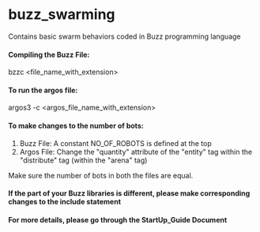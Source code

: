 # buzz_swarming
Contains basic swarm behaviors coded in Buzz programming language

#### Compiling the Buzz File: ####
bzzc <file_name_with_extension>

#### To run the argos file: ####
argos3 -c <argos_file_name_with_extension>

#### To make changes to the number of bots: ####
1. Buzz File: A constant NO_OF_ROBOTS is defined at the top
2. Argos File: Change the "quantity" attribute of the "entity" tag within the "distribute" tag (within the "arena" tag)

Make sure the number of bots in both the files are equal.

#### If the part of your Buzz libraries is different, please make corresponding changes to the include statement ####


#### For more details, please go through the StartUp_Guide Document ####
